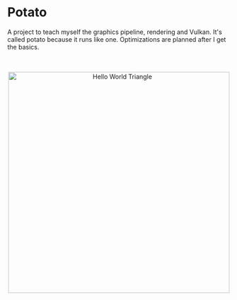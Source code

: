 # Potato
A project to teach myself the graphics pipeline, rendering and Vulkan. It's called potato because it runs like one. Optimizations are planned after I get the basics.

<br/>
<br/>

<div align="center">
    <img alt="Hello World Triangle" src="https://user-images.githubusercontent.com/26112391/135707888-11ea3431-1bf2-4e5c-a249-7e980230f381.png" width="500"></img>
</div>
